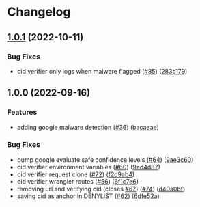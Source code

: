 # Changelog

## [1.0.1](https://github.com/web3-storage/reads/compare/cid-verifier-v1.0.0...cid-verifier-v1.0.1) (2022-10-11)


### Bug Fixes

* cid verifier only logs when malware flagged ([#85](https://github.com/web3-storage/reads/issues/85)) ([283c179](https://github.com/web3-storage/reads/commit/283c179ff829f84efa824c97fd8f279621975b65))

## 1.0.0 (2022-09-16)


### Features

* adding google malware detection ([#36](https://github.com/web3-storage/reads/issues/36)) ([bacaeae](https://github.com/web3-storage/reads/commit/bacaeaea4d4610672b48c5d422100fccf78918ca))


### Bug Fixes

* bump google evaluate safe confidence levels ([#64](https://github.com/web3-storage/reads/issues/64)) ([9ae3c60](https://github.com/web3-storage/reads/commit/9ae3c60dfbc4131ae1ab2fb48c64d5a6c5df4bec))
* cid verifier environment variables ([#60](https://github.com/web3-storage/reads/issues/60)) ([9ed4d87](https://github.com/web3-storage/reads/commit/9ed4d87d3ee3a6b4ec84c40bbdc928fda37b3da5))
* cid verifier request clone ([#72](https://github.com/web3-storage/reads/issues/72)) ([f2d9ab4](https://github.com/web3-storage/reads/commit/f2d9ab4076fd21e37554c8af769734735592306a))
* cid verifier wrangler routes ([#56](https://github.com/web3-storage/reads/issues/56)) ([6f1c7e6](https://github.com/web3-storage/reads/commit/6f1c7e6cf2b8d8e7a04e7d218fdfb23cd8f4bcad))
* removing url and verifying cid (closes [#67](https://github.com/web3-storage/reads/issues/67)) ([#74](https://github.com/web3-storage/reads/issues/74)) ([d40a0bf](https://github.com/web3-storage/reads/commit/d40a0bf801f4119d77c6237fbc249199a296d9aa))
* saving cid as anchor in DENYLIST ([#62](https://github.com/web3-storage/reads/issues/62)) ([6dfe52a](https://github.com/web3-storage/reads/commit/6dfe52a4c0420f04ec961a6af92b73d3e374b1f2))
